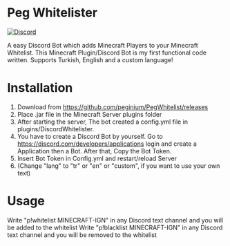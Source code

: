 # Peg Whitelister
[![Discord](https://img.shields.io/discord/742408927022546975?label=Discord)](https://discord.gg/jH3xweb9E4)  
  
A easy Discord Bot which adds Minecraft Players to your Minecraft Whitelist.
This Minecraft Plugin/Discord Bot is my first functional code written.
Supports Turkish, English and a custom language!
# Installation
1. Download from https://github.com/peginium/PegWhitelist/releases
2. Place .jar file in the Minecraft Server plugins folder
3. After starting the server, The bot created a config.yml file in plugins/DiscordWhitelister.
4. You have to create a Discord Bot by yourself. Go to https://discord.com/developers/applications login and create a Application then a Bot. After that, Copy the Bot Token.
5. Insert Bot Token in Config.yml and restart/reload Server
6. (Change "lang" to "tr" or "en" or "custom", if you want to use your own text)

# Usage
Write "p!whitelist MINECRAFT-IGN" in any Discord text channel and you will be added to the whitelist
Write "p!blacklist MINECRAFT-IGN" in any Discord text channel and you will be removed to the whitelist
